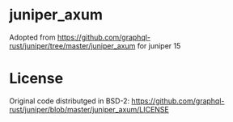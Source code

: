 # juniper_axum

Adopted from https://github.com/graphql-rust/juniper/tree/master/juniper_axum for juniper 15

# License

Original code distributged in BSD-2: https://github.com/graphql-rust/juniper/blob/master/juniper_axum/LICENSE

